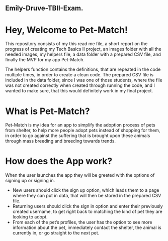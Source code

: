 ## Emily-Druve-TBII-Exam.

# Hey, Welcome to Pet-Match!
This repository consists of my this read me file, a short report on the progress of creating my Tech Basics II project, an images folder with all the needed images, my helpers file, a data folder with a prepared CSV file, and finally the MVP for my app Pet-Match.

The helpers function contains the definitions, that are repeated in the code multiple times, in order to create a clean code. The prepared CSV file is included in the data folder, since I was one of those students, where the file was not created correctly when created through running the code, and I wanted to make sure, that this would definitely work in my final project.

# What is Pet-Match?
Pet-Match is my idea for an app to simplify the adoption process of pets from shelter, to help more people adopt pets instead of shopping for them, in order to go against the suffering that is brought upon these animals through mass breeding and breeding towards trends. 

# How does the App work?
When the user launches the app they will be greeted with the options of signing up or signing in. 
- New users should click the sign up option, which leads them to a page where they can put in data, that will then be stored in the prepared CSV file.
- Returning users should click the sign in option and enter their previously created username, to get right back to matching the kind of pet they are looking to adopt. 
- From each of the pet’s profiles, the user has the option to see more information about the pet, immediately contact the shelter, the animal is currently in, or go straight to the next pet.  
